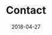 ---
layout: blog-tag-all
date: '2018-04-27'
lng: fr
color: '#79CEEF'
secondaryColor: '#a9ebff'
title: Contact
metaDescription: >-
  L’Open LAB for Kids est une école de langues enseignant l’anglais de manière
  ludique en matinée, pendant les temps périscolaire et extrascolaire. Nous
  accueillons les enfants âgés de 1 à 11 ans. 
contentTitle: Nous contacter
subTitle: >-
  Les inscriptions pour la rentrée prochaine sont en cours ; contactez-nous dès
  maintenant pour obtenir plus d'informations et inscrire votre(vos) enfant(s). 
---